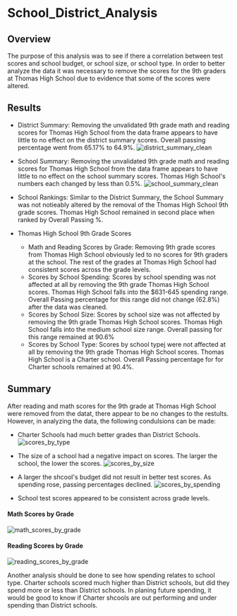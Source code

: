 # School_District_Analysis
## Overview 
The purpose of this analysis was to see if there a correlation between test scores and school budget, or school size, or school type.  In order to better analyze the data it was necessary to remove the scores for the 9th graders at Thomas High School due to evidence that some of the scores were altered. 
## Results
* District Summary: Removing the unvalidated 9th grade math and reading scores for Thomas High School from the data frame appears to have little to no effect on the district summary scores. Overall passing percentage went from 65.17% to 64.9%.
![district_summary_clean](https://user-images.githubusercontent.com/106352711/177390069-c8f0b2bb-1fab-4103-8f3a-04e70e614fb6.png)

* School Summary: Removing the unvalidated 9th grade math and reading scores for Thomas High School from the data frame appears to have little to no effect on the school summary scores.  Thomas High School's numbers each changed by less than 0.5%.
![school_summary_clean](https://user-images.githubusercontent.com/106352711/177390122-bebbd1ab-d693-4d23-bff9-259a7cfe9154.png)


* School Rankings: Similar to the District Summary, the School Summary was not notieably altered by the removal of the Thomas High School 9th grade scores.  Thomas High School remained in second place when ranked by Overall Passing %.

* Thomas High School 9th Grade Scores
  * Math and Reading Scores by Grade: Removing 9th grade scores from Thomas High School obviously led to no scores for 9th graders at the school.  The rest of the grades at Thomas High School had consistent scores across the grade levels.
  * Scores by School Spending: Scores by school spending was not affected at all by removing the 9th grade Thomas High School scores.  Thomas High School falls into the $631-645 spending range.  Overall Passing percentage for this range did not change (62.8%) after the data was cleaned.
  * Scores by School Size: Scores by school size was not affected by removing the 9th grade Thomas High School scores.  Thomas High School falls into the medium school size range.  Overall passing for this range remained at 90.6%
  * Scores by School Type: Scores by school typej were not affected at all by removing the 9th grade Thomas High School scores.  Thomas High School is a Charter school.  Overall Passing percentage for for Charter schools remained at 90.4%. 

## Summary
After reading and math scores for the 9th grade at Thomas High School were removed from the datat, there appear to be no changes to the restults.  However, in analyzing the data, the following condulsions can be made:
* Charter Schools had much better grades than District Schools.
![scores_by_type](https://user-images.githubusercontent.com/106352711/177390255-75c22ab9-49d3-4fae-b233-02fdaa528597.png)

* The size of a school had a negative impact on scores.  The larger the school, the lower the scores.
![scores_by_size](https://user-images.githubusercontent.com/106352711/177390273-058fa69e-50ef-4bde-a090-17d259376c6c.png)

* A larger the shcool's budget did not result in better test scores.  As spending rose, passing percentages declined.
![scores_by_spending](https://user-images.githubusercontent.com/106352711/177390317-8a26824b-a2dd-4754-b230-fe17330c080f.png)

* School test scores appeared to be consistent across grade levels.  
 #### Math Scores by Grade
![math_scores_by_grade](https://user-images.githubusercontent.com/106352711/177390331-9333ec6d-c7f3-418a-aec9-938537518734.png)
 #### Reading Scores by Grade
![reading_scores_by_grade](https://user-images.githubusercontent.com/106352711/177390355-087377f4-d8dc-4f71-8c50-1aec38ae394e.png)

Another analysis should be done to see how spending relates to school type.  Charter schools scored much higher than District schools, but did they spend more or less than District schools.  In planing future spending, it would be good to know if Charter shcools are out performing and under spending than District schools.
